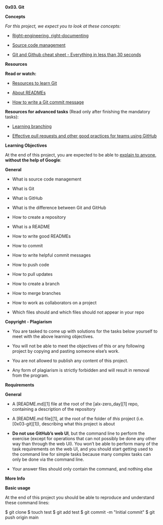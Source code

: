 **0x03. Git**


**Concepts**

*For this project, we expect you to look at these concepts:*


* [Right-engineering, right-documenting](https://intranet.alxswe.com/concepts/6)

* [Source code management](https://intranet.alxswe.com/concepts/22)

* [Git and Github cheat sheet - Everything in less than 30 seconds](https://intranet.alxswe.com/concepts/57)



**Resources**

**Read or watch:**

* [Resources to learn Git](https://docs.github.com/en/get-started/quickstart/set-up-git "Resources to learn Git")

* [About READMEs](https://docs.github.com/en/repositories/managing-your-repositorys-settings-and-features/customizing-your-repository/about-readmes "About READMEs")

* [How to write a Git commit message](https://cbea.ms/git-commit/ "How to write a Git commit message")


**Resources for advanced tasks** (Read only after finishing the mandatory tasks):


* [Learning branching](https://learngitbranching.js.org/ "Learning branching")

* [Effective pull requests and other good practices for teams using GitHub](https://codeinthehole.com/tips/pull-requests-and-other-good-practices-for-teams-using-github/ "Effective pull requests and other good practices for teams using GitHub")


**Learning Objectives**

At the end of this project, you are expected to be able to [explain to anyone](https://fs.blog/feynman-technique/ "explain to anyone"), **without the help of Google**:


**General**

* What is source code management

* What is Git

* What is GitHub

* What is the difference between Git and GitHub

* How to create a repository

* What is a README

* How to write good READMEs

* How to commit

* How to write helpful commit messages

* How to push code

* How to pull updates

* How to create a branch

* How to merge branches

* How to work as collaborators on a project

* Which files should and which files should not appear in your repo


**Copyright - Plagiarism**

* You are tasked to come up with solutions for the tasks below yourself to meet with the above learning objectives.

* You will not be able to meet the objectives of this or any following project by copying and pasting someone else’s work.

* You are not allowed to publish any content of this project.

* Any form of plagiarism is strictly forbidden and will result in removal from the program.


**Requirements**


**General**

* A [README.md][1] file at the root of the [alx-zero_day][1] repo, containing a description of the repository

* A [README.md file][1], at the root of the folder of *this* project (i.e. [0x03-git][1]), describing what this project is about

* **Do not use GitHub’s web UI**, but the command line to perform the exercise (except for operations that can not possibly be done any other way than through the web UI). You won’t be able to perform many of the task requirements on the web UI, and you should start getting used to the command line for simple tasks because many complex tasks can only be done via the command line.

* Your answer files should only contain the command, and nothing else


**More Info**

**Basic usage**

At the end of this project you should be able to reproduce and understand these command lines:

$ git clone <repo>
$ touch test
$ git add test
$ git commit -m "Initial commit"
$ git push origin main
